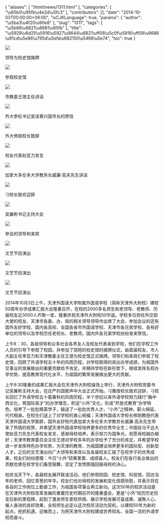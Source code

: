 {
    "aliases": [
        "/html/news/1311.html"
    ],
    "categories": [
        "\u65b0\u95fb\u4e2d\u5fc3"
    ],
    "contributors": [],
    "date": "2014-10-03T00:00:00+08:00",
    "isCJKLanguage": true,
    "params": {
        "author": "\u5ba3\u4f20\u90e8"
    },
    "slug": "1311",
    "tags": [
        "\u5b66\u6821\u8981\u95fb"
    ],
    "title": "\u5929\u6d25\u5916\u5927\u9644\u6821\uff08\u5c0f\u5916\uff09\u9686\u91cd\u5e86\u795d\u5efa\u682150\u5468\u5e74",
    "toc": true
}

![](https://cdn.tfls.online/mirror/full/b2bdc0b3b7e377b9fe7f63d69b2ce2d56214aeec.jpg)




领导为校史馆揭牌




![](https://cdn.tfls.online/mirror/full/1f847dd8e5cc5cd67bc4c8f236083ac902f1ac74.jpg)




参观校史馆




![](https://cdn.tfls.online/mirror/full/fa47f9223395f9938ada8a80769bc7c988c0b5ce.jpg)




市教委王璟主任讲话




![](https://cdn.tfls.online/mirror/full/aaa4f57b7efdb825b3bd3a4abc246e36842e9996.jpg)




外大李虹书记宣读黄兴国市长的贺信




![](https://cdn.tfls.online/mirror/full/ea413f40bce5e18b8202ebcab98164fc1cba7a89.jpg)




外大修刚校长致辞




![](https://cdn.tfls.online/mirror/full/961f955b36334dfb6afc3b8ed9ff0f50957f80ce.jpg)




校友代表赵亚力发言




![](https://cdn.tfls.online/mirror/full/f40279ce2dee8fd4f4ac6fba279ed674c122f065.jpg)




加拿大多伦多大学教务长威廉·高夫先生讲话




![](https://cdn.tfls.online/mirror/full/4b66198957a23b1031fae14465dda18c4ad21aa3.jpg)




刁校长致欢迎辞




![](https://cdn.tfls.online/mirror/full/237fd019f2791a5917f1ce67055deeffd02467ad.jpg)




吴翼彬书记主持大会




![](https://cdn.tfls.online/mirror/full/a874c37ccb1d9077a02c269011cb824c41e34458.jpg)




参会的领导和来宾




![](https://cdn.tfls.online/mirror/full/a7b20a1a4a4137feaf3f867b2005b7a9df460015.jpg)




文艺节目演出




![](https://cdn.tfls.online/mirror/full/f027ccc6659470d15fc72082082c097ddef0ba8d.jpg)




文艺节目演出




![](https://cdn.tfls.online/mirror/full/e42e9c7730d25a196b8853257c7338aa18ef974e.jpg)




文艺节目演出




2014年10月3日上午，天津外国语大学附属外国语学校（简称天津外大附校）建校50周年办学成果汇报大会隆重召开，在校的2000多名师生和老领导、老教师、历届校友近3000人齐聚一堂，隆重庆祝天津外大附校50华诞。学校多位担任外交部大使的校友、天津市各委、办、局的相关领导领导作出席了大会，参加会议的还有国外友好学校、国内各高校、全国各省市外国语学校、天津市各兄弟学校、各有好单位的领导以及学校历任老校长、老教师。国内外各兄弟学校纷纷发来贺信。




上午8：30，各级领导和众多社会各界友人及校友代表来到学校，他们在学校工作人员的引导下参观了校园，并参加了简短的校史馆的揭牌仪式，由首届校友、市人大副主任李亚力和天津教委主任王璟为校史馆正式揭牌。领导们和来宾们参观了校史馆，回顾了外语学校五十年的风雨历程，对学校取得的突出办学成绩，为祖国外交事业的发展做出的重要贡献给予肯定，并期待学校在新形势下，继续发挥名校办学优势，提高教育现代化水平，为祖国的繁荣发展做出更大的贡献。




上午9:30隆重的成果汇报大会在天津外大附校操场上举行，天津外大附校党委书记吴翼彬主持大会，在庄严的国歌声中大会正式开始。刁雅俊校长致欢迎辞，刁校长回忆了外语学校五十载春秋的风雨历程，半个世纪以来外语学校努力践行“融中西文化，育国际英才”的办学理念，积淀“小外”文化，形成“开放式教育”办学特色。培养了一批批精英学子，输送了一批批优秀人才。“小外”之精神，薪火绵延，代代相承。在校生们送上了对学校的衷心祝福；天津外国语大学校长修刚教授代表天津外国语大学致辞，国外友好校代表加拿大多伦多大学教务长威廉·高夫先生带来了热情的祝贺，并希望天津外国语学校培养更多的优秀毕业生；中国驻乌干达大使赵亚力先生代表校友发言，感谢母校培养，表示努力为国争光，祝愿母校越办越好；天津市教育委员会主任王璟对学校多年的办学给予了充分的肯定，并希望学校进一步发挥特色办学优势，为天津的教育、为祖国建设培养更多的国际型、创新型人才。之后的文艺演出向广大领导和来宾以及各届校友汇报了在校学子的优秀成果，校友们纷纷感慨：今日“小外”硕果累累、成绩喜人。校友们在各行各业做出的贡献也使在校学生们备受鼓舞，坚定了发愤图强回报母校的决心。




校庆当天下午，各届校友展开联谊活动，他们参观校园、校史馆、科技馆，回访当年的老师、回忆青葱的年华。校友们也对母校的发展和变化倍感欣慰，并表示将在各自的工作岗位上勤奋工作，为祖国各项事业再立新功。这次50年的校庆活动是在天津外大附校改革发展的重要历史时期召开的隆重盛会，更是“小外”经历历史巨变后新的里程碑，起到了激发师生爱校热情、展示学校发展可喜成果、凝聚人心、催人奋进的良好效果，全校师生必定以这次校庆活动为契机，以建校50年为新的起点，抢抓机遇、迎难而上，为把天津外大附校建成世界知名、全国一流的外语学校而奋斗。




  



